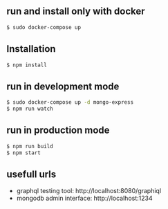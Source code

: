 ## run and install only with docker

```bash
$ sudo docker-compose up
```


## Installation

```bash
$ npm install
```

## run in development mode

```bash
$ sudo docker-compose up -d mongo-express
$ npm run watch
```

## run in production mode

```bash
$ npm run build
$ npm start
```

## usefull urls

- graphql testing tool: http://localhost:8080/graphiql
- mongodb admin interface: http://localhost:1234